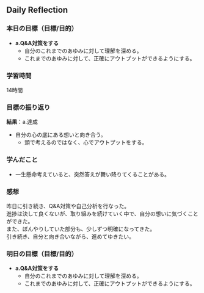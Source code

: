 ## Daily Reflection

### 本日の目標（目標/目的）
- **a.Q&A対策をする**
  - 自分のこれまでのあゆみに対して理解を深める。  
  - これまでのあゆみに対して、正確にアウトプットができるようにする。

### 学習時間
14時間

### 目標の振り返り
**結果**：a.達成

- 自分の心の底にある想いと向き合う。
  - 頭で考えるのではなく、心でアウトプットをする。

### 学んだこと

- 一生懸命考えていると、突然答えが舞い降りてくることがある。

### 感想
昨日に引き続き、Q&A対策や自己分析を行なった。  
進捗は決して良くないが、取り組みを続けていく中で、自分の想いに気づくことができた。  
また、ぼんやりしていた部分も、少しずつ明確になってきた。  
引き続き、自分と向き合いながら、進めてゆきたい。

### 明日の目標（目標/目的）
- **a.Q&A対策をする**
  - 自分のこれまでのあゆみに対して理解を深める。  
  - これまでのあゆみに対して、正確にアウトプットができるようにする。
